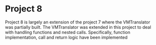 # Project 8

Project 8 is largely an extension of the project 7 where the VMTranslator was partially built. The VMTranslator was extended in this project to deal with handling functions and nested calls. Specifically, function implementation, call and return logic have been implemented